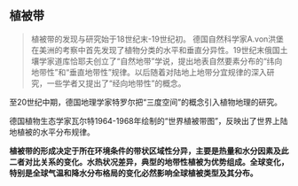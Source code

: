 ## 植被带
> 植被带的发现与研究始于18世纪末-19世纪初。
> ​        德国自然科学家A.von洪堡在美洲的考察中首先发现了植物分类的水平和垂直分异性。
> ​        19世纪末俄国土壤学家道库恰耶夫创立了“自然地带”学说，提出地表自然要素分布的“纬向地带性”和“垂直地带性”规律。
> ​        以后随着对陆地上地带分宜规律的深入研究，一些学者又提出了“经向地带性”的概念。

​        至20世纪中期，德国地理学家特罗尔把“三度空间”的概念引入植物地理的研究。

​        德国植物生态学家瓦尔特1964-1968年绘制的“世界植被带图”，反映出了世界上陆地植被的水平分布规律。

​        **植被带的形成决定于所在环境条件的带状区域性分异，主要是热量和水分因素及此二者对比关系的变化。水热状况差异，典型的地带性植被为优势组成。全球变化，特别是全球气温和降水分布格局的变化必然影响全球植被类型及其分布。**

